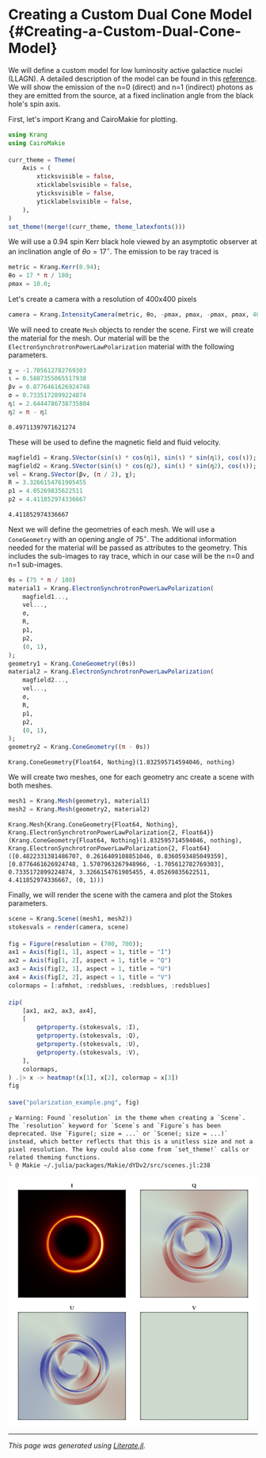 


# Creating a Custom Dual Cone Model {#Creating-a-Custom-Dual-Cone-Model}

We will define a custom model for low luminosity active galactice nuclei (LLAGN). A detailed description of the model can be found in this [reference](https://doi.org/10.48550/arXiv.2405.04749). We will show the emission of the n=0 (direct) and n=1 (indirect) photons as they are emitted from the source, at a fixed inclination angle from the black hole&#39;s spin axis.

First, let&#39;s import Krang and CairoMakie for plotting.

```julia
using Krang
using CairoMakie

curr_theme = Theme(
    Axis = (
        xticksvisible = false,
        xticklabelsvisible = false,
        yticksvisible = false,
        yticklabelsvisible = false,
    ),
)
set_theme!(merge!(curr_theme, theme_latexfonts()))
```


We will use a $0.94$ spin Kerr black hole viewed by an asymptotic observer at an inclination angle of $θo=17^\circ$. The emission to be ray traced is

```julia
metric = Krang.Kerr(0.94);
θo = 17 * π / 180;
ρmax = 10.0;
```


Let&#39;s create a camera with a resolution of 400x400 pixels

```julia
camera = Krang.IntensityCamera(metric, θo, -ρmax, ρmax, -ρmax, ρmax, 400);
```


We will need to create `Mesh` objects to render the scene. First we will create the material for the mesh. Our material will be the `ElectronSynchrotronPowerLawPolarization` material with the following parameters.

```julia
χ = -1.705612782769303
ι = 0.5807355065517938
βv = 0.8776461626924748
σ = 0.7335172899224874
η1 = 2.6444786738735804
η2 = π - η1
```


```
0.49711397971621274
```


These will be used to define the magnetic field and fluid velocity.

```julia
magfield1 = Krang.SVector(sin(ι) * cos(η1), sin(ι) * sin(η1), cos(ι));
magfield2 = Krang.SVector(sin(ι) * cos(η2), sin(ι) * sin(η2), cos(ι));
vel = Krang.SVector(βv, (π / 2), χ);
R = 3.3266154761905455
p1 = 4.05269835622511
p2 = 4.411852974336667
```


```
4.411852974336667
```


Next we will define the geometries of each mesh. We will use a `ConeGeometry` with an opening angle of $75^\circ$. The additional information needed for the material will be passed as attributes to the geometry. This includes the sub-images to ray trace, which in our case will be the n=0 and n=1 sub-images.

```julia
θs = (75 * π / 180)
material1 = Krang.ElectronSynchrotronPowerLawPolarization(
    magfield1...,
    vel...,
    σ,
    R,
    p1,
    p2,
    (0, 1),
);
geometry1 = Krang.ConeGeometry((θs))
material2 = Krang.ElectronSynchrotronPowerLawPolarization(
    magfield2...,
    vel...,
    σ,
    R,
    p1,
    p2,
    (0, 1),
);
geometry2 = Krang.ConeGeometry((π - θs))
```


```
Krang.ConeGeometry{Float64, Nothing}(1.832595714594046, nothing)
```


We will create two meshes, one for each geometry anc create a scene with both meshes.

```julia
mesh1 = Krang.Mesh(geometry1, material1)
mesh2 = Krang.Mesh(geometry2, material2)
```


```
Krang.Mesh{Krang.ConeGeometry{Float64, Nothing}, Krang.ElectronSynchrotronPowerLawPolarization{2, Float64}}(Krang.ConeGeometry{Float64, Nothing}(1.832595714594046, nothing), Krang.ElectronSynchrotronPowerLawPolarization{2, Float64}([0.4822331381486707, 0.2616409108851046, 0.8360593485049359], [0.8776461626924748, 1.5707963267948966, -1.705612782769303], 0.7335172899224874, 3.3266154761905455, 4.05269835622511, 4.411852974336667, (0, 1)))
```


Finally, we will render the scene with the camera and plot the Stokes parameters.

```julia
scene = Krang.Scene((mesh1, mesh2))
stokesvals = render(camera, scene)

fig = Figure(resolution = (700, 700));
ax1 = Axis(fig[1, 1], aspect = 1, title = "I")
ax2 = Axis(fig[1, 2], aspect = 1, title = "Q")
ax3 = Axis(fig[2, 1], aspect = 1, title = "U")
ax4 = Axis(fig[2, 2], aspect = 1, title = "V")
colormaps = [:afmhot, :redsblues, :redsblues, :redsblues]

zip(
    [ax1, ax2, ax3, ax4],
    [
        getproperty.(stokesvals, :I),
        getproperty.(stokesvals, :Q),
        getproperty.(stokesvals, :U),
        getproperty.(stokesvals, :V),
    ],
    colormaps,
) .|> x -> heatmap!(x[1], x[2], colormap = x[3])
fig

save("polarization_example.png", fig)
```


```
┌ Warning: Found `resolution` in the theme when creating a `Scene`. The `resolution` keyword for `Scene`s and `Figure`s has been deprecated. Use `Figure(; size = ...` or `Scene(; size = ...)` instead, which better reflects that this is a unitless size and not a pixel resolution. The key could also come from `set_theme!` calls or related theming functions.
└ @ Makie ~/.julia/packages/Makie/dYDv2/src/scenes.jl:238
```



![](polarization_example.png)



---


_This page was generated using [Literate.jl](https://github.com/fredrikekre/Literate.jl)._
